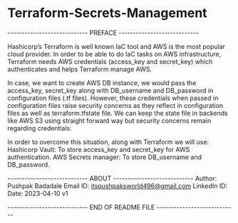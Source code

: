 # Terraform-Secrets-Management

---------------------------- PREFACE ---------------------------- 

Hashicorp’s Terraform is well known IaC tool and AWS is the most popular cloud provider.
In order to be able to do IaC tasks on AWS infrastructure, Terraform needs AWS credentials (access_key and secret_key) which authenticates and helps Terraform manage AWS.

In case, we want to create AWS DB instance, we would pass the access_key, secret_key along with DB_username and DB_password in configuration files (.tf files).
However, these credentials when passed in configuration files raise security concerns as they reflect in configuration files as well as terraform.tfstate file. We can keep the state file in backends like AWS S3 using straight forward way but security concerns remain regarding credentials.


In order to overcome this situation, along with Terraform we will use:
Hashicorp Vault: To store access_key and secret_key for AWS authentication.
AWS Secrets manager: To store DB_username and DB_password.

---------------------------- ABOUT ----------------------------
Author: Pushpak Badadale
Email ID: itspushpaksworld496@gmail.com
LinkedIn ID: 
Date: 2023-04-10 v1

---------------------------- END OF README FILE ----------------------------

